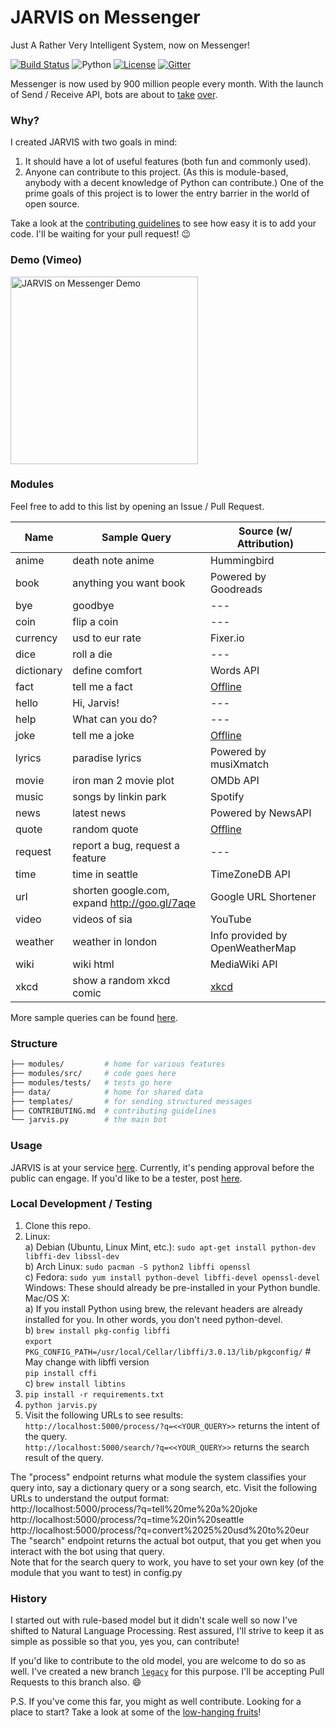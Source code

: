 # JARVIS on Messenger

Just A Rather Very Intelligent System, now on Messenger!

[![Build Status](https://travis-ci.org/swapagarwal/JARVIS-on-Messenger.svg?branch=master)](https://travis-ci.org/swapagarwal/JARVIS-on-Messenger)
![Python](https://img.shields.io/badge/python-2.7-blue.svg)
[![License](https://img.shields.io/badge/license-MIT-blue.svg)](https://raw.githubusercontent.com/swapagarwal/JARVIS-on-Messenger/master/LICENSE)
[![Gitter](https://badges.gitter.im/Join%20Chat.svg)](https://gitter.im/swapagarwal/JARVIS-on-Messenger?utm_source=badge&utm_medium=badge&utm_campaign=pr-badge&utm_content=badge)

Messenger is now used by 900 million people every month. With the launch of Send / Receive API, bots are about to [take](http://time.com/4291214/facebook-messenger-bots/) [over](http://www.computerworld.com/article/3055588/social-media/an-army-of-chatbots-will-take-over-facebook-here-s-why.html).

### Why?

I created JARVIS with two goals in mind:

1. It should have a lot of useful features (both fun and commonly used).
2. Anyone can contribute to this project. (As this is module-based, anybody with a decent knowledge of Python can contribute.) One of the prime goals of this project is to lower the entry barrier in the world of open source.

Take a look at the [contributing guidelines](https://github.com/swapagarwal/JARVIS-on-Messenger/blob/master/CONTRIBUTING.md) to see how easy it is to add your code. I'll be waiting for your pull request! :wink:

### Demo (Vimeo)

<a href="https://vimeo.com/163328859" target="_blank" title="Click to open Vimeo link">
  <img src="https://i.vimeocdn.com/video/566604309_640.jpg" alt="JARVIS on Messenger Demo" width="300">
</a>

### Modules

Feel free to add to this list by opening an Issue / Pull Request.

| Name | Sample Query | Source (w/ Attribution) |
|---|---|---|
| anime | death note anime | Hummingbird |
| book | anything you want book | Powered by Goodreads |
| bye | goodbye | --- |
| coin | flip a coin | --- |
| currency | usd to eur rate | Fixer.io |
| dice | roll a die | --- |
| dictionary | define comfort | Words API |
| fact | tell me a fact | [Offline](https://github.com/swapagarwal/JARVIS-on-Messenger/blob/master/data/facts.json) |
| hello | Hi, Jarvis! | --- |
| help | What can you do? | --- |
| joke | tell me a joke | [Offline](https://github.com/swapagarwal/JARVIS-on-Messenger/blob/master/data/jokes.json) |
| lyrics | paradise lyrics | Powered by musiXmatch |
| movie | iron man 2 movie plot | OMDb API |
| music | songs by linkin park | Spotify |
| news | latest news | Powered by NewsAPI |
| quote | random quote | [Offline](https://github.com/swapagarwal/JARVIS-on-Messenger/blob/master/data/quotes.json) |
| request | report a bug, request a feature | --- |
| time | time in seattle | TimeZoneDB API |
| url | shorten google.com, expand http://goo.gl/7aqe | Google URL Shortener |
| video | videos of sia | YouTube |
| weather | weather in london | Info provided by OpenWeatherMap |
| wiki | wiki html | MediaWiki API |
| xkcd | show a random xkcd comic | [xkcd](https://xkcd.com/json.html) |

More sample queries can be found [here](https://github.com/swapagarwal/JARVIS-on-Messenger/tree/master/modules/tests).

### Structure

```sh
├── modules/         # home for various features
├── modules/src/     # code goes here
├── modules/tests/   # tests go here
├── data/            # home for shared data
├── templates/       # for sending structured messages
├── CONTRIBUTING.md  # contributing guidelines
└── jarvis.py        # the main bot
```

### Usage

JARVIS is at your service [here](http://m.me/J.A.R.V.I.S.on.Messenger). Currently, it's pending approval before the public can engage. If you'd like to be a tester, post [here](https://www.facebook.com/J.A.R.V.I.S.on.Messenger/posts/551338921704902).

### Local Development / Testing

1. Clone this repo.
2. Linux:  
a) Debian (Ubuntu, Linux Mint, etc.): `sudo apt-get install python-dev libffi-dev libssl-dev`  
b) Arch Linux: `sudo pacman -S python2 libffi openssl`  
c) Fedora: `sudo yum install python-devel libffi-devel openssl-devel`  
Windows: These should already be pre-installed in your Python bundle.  
Mac/OS X:  
a) If you install Python using brew, the relevant headers are already installed for you. In other words, you don't need python-devel.  
b) `brew install pkg-config libffi`  
`export PKG_CONFIG_PATH=/usr/local/Cellar/libffi/3.0.13/lib/pkgconfig/` # May change with libffi version  
`pip install cffi`  
c) `brew install libtins`  
3. `pip install -r requirements.txt`
4. `python jarvis.py`
5. Visit the following URLs to see results:  
`http://localhost:5000/process/?q=<<YOUR_QUERY>>` returns the intent of the query.  
`http://localhost:5000/search/?q=<<YOUR_QUERY>>` returns the search result of the query.

The "process" endpoint returns what module the system classifies your query into, say a dictionary query or a song search, etc. Visit the following URLs to understand the output format:  
http://localhost:5000/process/?q=tell%20me%20a%20joke  
http://localhost:5000/process/?q=time%20in%20seattle  
http://localhost:5000/process/?q=convert%2025%20usd%20to%20eur  
The "search" endpoint returns the actual bot output, that you get when you interact with the bot using that query.  
Note that for the search query to work, you have to set your own key (of the module that you want to test) in config.py  

### History

I started out with rule-based model but it didn't scale well so now I've shifted to Natural Language Processing.
Rest assured, I'll strive to keep it as simple as possible so that you, yes you, can contribute!

If you'd like to contribute to the old model, you are welcome to do so as well.
I've created a new branch [`legacy`](https://github.com/swapagarwal/JARVIS-on-Messenger/tree/legacy) for this purpose. I'll be accepting Pull Requests to this branch also. :smile:

P.S. If you've come this far, you might as well contribute.
Looking for a place to start? Take a look at some of the [low-hanging fruits](https://github.com/swapagarwal/JARVIS-on-Messenger/labels/Low-Hanging%20Fruit)!
